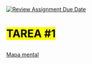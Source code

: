 [![Review Assignment Due Date](https://classroom.github.com/assets/deadline-readme-button-22041afd0340ce965d47ae6ef1cefeee28c7c493a6346c4f15d667ab976d596c.svg)](https://classroom.github.com/a/sTWg933Z)

# <mark>TAREA #1</mark>
##

[Mapa mental](https://www.canva.com/design/DAGLxezkcyU/-E4vBS-0M73QTVSXwhEqTA/view?utm_content=DAGLxezkcyU&utm_campaign=designshare&utm_medium=link&utm_source=editor)


